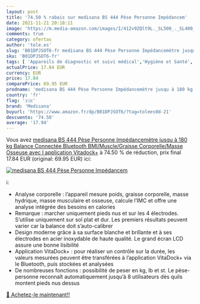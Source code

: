 ```yaml
---
layout: post
title: '74.50 % rabais sur medisana BS 444 Pèse Personne Impédancem'
date: 2021-11-21 20:18:11
image: 'https://m.media-amazon.com/images/I/412v9ZQlt9L._SL500_._SL400_.jpg'
comments: true
category: ofertas
author: 'tole.es'
slug: 'B01DPJSOT6-fr medisana BS 444 Pèse Personne Impédancemètre jusqu à 180...'
sku: 'B01DPJSOT6-fr'
tags: [ 'Appareils de diagnostic et suivi médical','Hygiène et Santé','Matériel et fournitures médicales','Pèse-personne','Pèse-personne numériques','medisana', ]
actualPrice: 17.84 EUR
currency: EUR
price: 17.84
comparePrice: 69.95 EUR
prodname: 'medisana BS 444 Pèse Personne Impédancemètre jusqu à 180 kg  Balance Connectée  Bluetooth  BMI/Muscle/Graisse Corporelle/Masse Osseuse avec l application Vitadock+'
country: 'fr'
flag: '🇫🇷'
brand: 'Medisana'
buyurl: 'https://www.amazon.fr/dp/B01DPJSOT6/?tag=tolees0d-21'
descuento: '74.50'
average: '17.94'
---
```


Vous avez [medisana BS 444 Pèse Personne Impédancemètre jusqu à 180 kg  Balance Connectée  Bluetooth  BMI/Muscle/Graisse Corporelle/Masse Osseuse avec l application Vitadock+](https://www.amazon.fr/dp/B01DPJSOT6/?tag=tolees0d-21)  à  74.50 % de réduction, prix final  17.84 EUR (original: 69.95 EUR) ici:

[![medisana BS 444 Pèse Personne Impédancem](https://m.media-amazon.com/images/I/412v9ZQlt9L._SL500_._SL400_.jpg)](https://www.amazon.fr/dp/B01DPJSOT6/?tag=tolees0d-21)

ℹ️:

- Analyse corporelle : l’appareil mesure poids, graisse corporelle, masse hydrique, masse musculaire et osseuse, calcule l’IMC et offre une analyse intégrée des besoins en calories
- Remarque : marcher uniquement pieds nus et sur les 4 électrodes. S’utilise uniquement sur sol plat et dur. Les premiers résultats peuvent varier car la balance doit s’auto-calibrer
- Design moderne grâce à sa surface blanche et brillante et à ses électrodes en acier inoxydable de haute qualité. Le grand écran LCD assure une bonne lisibilité
- Application VitaDock+ : pour réaliser un contrôle sur la durée, les valeurs mesurées peuvent être transférées à l’application VitaDock+ via le Bluetooth, puis stockées et analysées
- De nombreuses fonctions : possibilité de peser en kg, lb et st. Le pèse-personne reconnaît automatiquement jusqu’à 8 utilisateurs dès quils montent pieds nus dessus

[🛒 Achetez-le maintenant!!](https://www.amazon.fr/dp/B01DPJSOT6/?tag=tolees0d-21)
